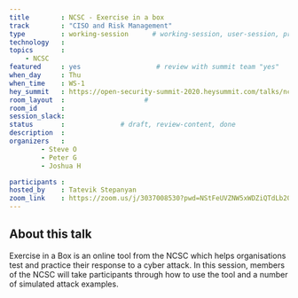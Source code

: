 ```yaml
---
title        : NCSC - Exercise in a box
track        : "CISO and Risk Management"
type         : working-session      # working-session, user-session, product-session
technology   :
topics       :
    - NCSC
featured     : yes                   # review with summit team "yes"
when_day     : Thu
when_time    : WS-1
hey_summit   : https://open-security-summit-2020.heysummit.com/talks/ncsc-exercise-in-a-box/
room_layout  :                    #
room_id      :
session_slack: 
status       :              # draft, review-content, done
description  :
organizers   : 
        - Steve O
        - Peter G
        - Joshua H

participants :
hosted_by    : Tatevik Stepanyan
zoom_link    : https://zoom.us/j/3037008530?pwd=NStFeUVZNW5xWDZiQTdLb20yb3NuZz09
---
```




## About this talk

Exercise in a Box is an online tool from the NCSC which helps organisations test and practice their response to a cyber attack. In this session, members of the NCSC will take participants through how to use the tool and a number of simulated attack examples.
